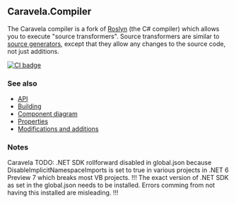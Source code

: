## Caravela.Compiler

The Caravela compiler is a fork of [Roslyn](https://github.com/dotnet/roslyn) (the C# compiler) which allows you to execute "source transformers". Source transformers are similar to [source generators](https://devblogs.microsoft.com/dotnet/introducing-c-source-generators/), except that they allow any changes to the source code, not just additions.

[![CI badge](https://github.com/postsharp/Caravela.Compiler/workflows/Full%20Pipeline/badge.svg)](https://github.com/postsharp/Caravela.Compiler/actions?query=workflow%3A%22Full+Pipeline%22)

### See also

* [API](src/Caravela/doc/API.md)
* [Building](src/Caravela/doc/Building.md)
* [Component diagram](src/Caravela/doc/Component%20diagram.md)
* [Properties](src/Caravela/doc/Properties.md)
* [Modifications and additions](src/Caravela/doc/Modifications.md)

### Notes

Caravela TODO: .NET SDK rollforward disabled in global.json because DisableImplicitNamespaceImports is set to true in various projects in .NET 6 Preview 7 which breaks most VB projects.
!!! The exact version of .NET SDK as set in the global.json needs to be installed. Errors comming from not having this installed are misleading. !!!